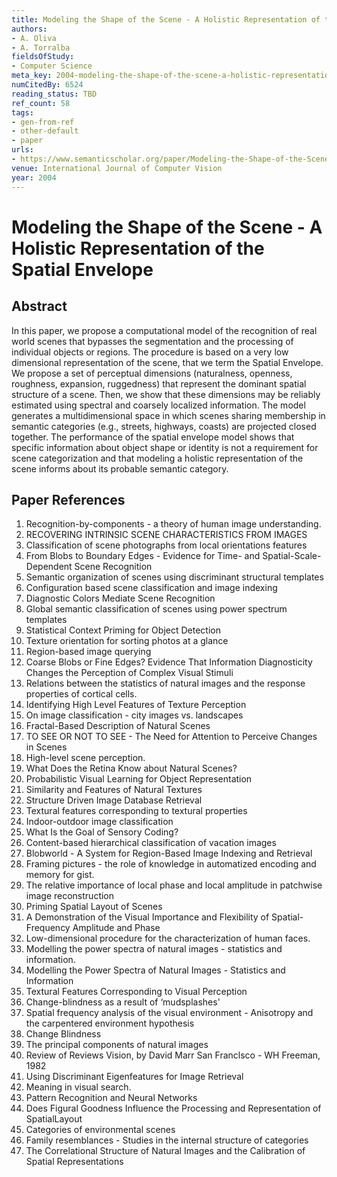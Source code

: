 ```yaml
---
title: Modeling the Shape of the Scene - A Holistic Representation of the Spatial Envelope
authors:
- A. Oliva
- A. Torralba
fieldsOfStudy:
- Computer Science
meta_key: 2004-modeling-the-shape-of-the-scene-a-holistic-representation-of-the-spatial-envelope
numCitedBy: 6524
reading_status: TBD
ref_count: 58
tags:
- gen-from-ref
- other-default
- paper
urls:
- https://www.semanticscholar.org/paper/Modeling-the-Shape-of-the-Scene:-A-Holistic-of-the-Oliva-Torralba/869171b2f56cfeaa9b81b2626cb4956fea590a57?sort=total-citations
venue: International Journal of Computer Vision
year: 2004
---
```


# Modeling the Shape of the Scene - A Holistic Representation of the Spatial Envelope

## Abstract

In this paper, we propose a computational model of the recognition of real world scenes that bypasses the segmentation and the processing of individual objects or regions. The procedure is based on a very low dimensional representation of the scene, that we term the Spatial Envelope. We propose a set of perceptual dimensions (naturalness, openness, roughness, expansion, ruggedness) that represent the dominant spatial structure of a scene. Then, we show that these dimensions may be reliably estimated using spectral and coarsely localized information. The model generates a multidimensional space in which scenes sharing membership in semantic categories (e.g., streets, highways, coasts) are projected closed together. The performance of the spatial envelope model shows that specific information about object shape or identity is not a requirement for scene categorization and that modeling a holistic representation of the scene informs about its probable semantic category.

## Paper References

1. Recognition-by-components - a theory of human image understanding.
2. RECOVERING INTRINSIC SCENE CHARACTERISTICS FROM IMAGES
3. Classification of scene photographs from local orientations features
4. From Blobs to Boundary Edges - Evidence for Time- and Spatial-Scale-Dependent Scene Recognition
5. Semantic organization of scenes using discriminant structural templates
6. Configuration based scene classification and image indexing
7. Diagnostic Colors Mediate Scene Recognition
8. Global semantic classification of scenes using power spectrum templates
9. Statistical Context Priming for Object Detection
10. Texture orientation for sorting photos at a glance
11. Region-based image querying
12. Coarse Blobs or Fine Edges? Evidence That Information Diagnosticity Changes the Perception of Complex Visual Stimuli
13. Relations between the statistics of natural images and the response properties of cortical cells.
14. Identifying High Level Features of Texture Perception
15. On image classification - city images vs. landscapes
16. Fractal-Based Description of Natural Scenes
17. TO SEE OR NOT TO SEE - The Need for Attention to Perceive Changes in Scenes
18. High-level scene perception.
19. What Does the Retina Know about Natural Scenes?
20. Probabilistic Visual Learning for Object Representation
21. Similarity and Features of Natural Textures
22. Structure Driven Image Database Retrieval
23. Textural features corresponding to textural properties
24. Indoor-outdoor image classification
25. What Is the Goal of Sensory Coding?
26. Content-based hierarchical classification of vacation images
27. Blobworld - A System for Region-Based Image Indexing and Retrieval
28. Framing pictures - the role of knowledge in automatized encoding and memory for gist.
29. The relative importance of local phase and local amplitude in patchwise image reconstruction
30. Priming Spatial Layout of Scenes
31. A Demonstration of the Visual Importance and Flexibility of Spatial-Frequency Amplitude and Phase
32. Low-dimensional procedure for the characterization of human faces.
33. Modelling the power spectra of natural images - statistics and information.
34. Modelling the Power Spectra of Natural Images - Statistics and Information
35. Textural Features Corresponding to Visual Perception
36. Change-blindness as a result of ‘mudsplashes'
37. Spatial frequency analysis of the visual environment - Anisotropy and the carpentered environment hypothesis
38. Change Blindness
39. The principal components of natural images
40. Review of Reviews Vision, by David Marr San Franclsco - WH Freeman, 1982
41. Using Discriminant Eigenfeatures for Image Retrieval
42. Meaning in visual search.
43. Pattern Recognition and Neural Networks
44. Does Figural Goodness Influence the Processing and Representation of SpatialLayout
45. Categories of environmental scenes
46. Family resemblances - Studies in the internal structure of categories
47. The Correlational Structure of Natural Images and the Calibration of Spatial Representations
